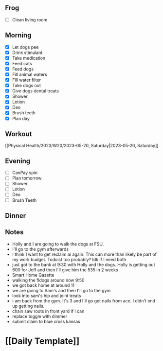 ## Frog
- [ ] Clean living room

## Morning 
- [x] Let dogs pee
- [x] Drink stimulant
- [x] Take medication
- [x] Feed cats
- [x] Feed dogs
- [x] Fill animal waters
- [x] Fill water filter
- [x] Take dogs out 
- [x] Give dogs dental treats
- [x] Shower
- [x] Lotion
- [x] Deo
- [x] Brush teeth
- [x] Plan day

## Workout
[[Physical Health/2023/W20/2023-05-20, Saturday|2023-05-20, Saturday]]

## Evening
- [ ] CanPay spin
- [ ] Plan tomorrow 
- [ ] Shower 
- [ ] Lotion 
- [ ] Deo 
- [ ] Brush Teeth 

## Dinner

## Notes 
- Holly and I are going to walk the dogs at FSU.
- I'll go to the gym afterwards 
- I think I want to get reclaim.ai again. This can more than likely be part of my work budget. Todoist too probably? Idk if I need both 
- just got to the bank at 9:30 with Holly and the dogs. Holly is getting out 600 for Jeff and then I'll give him the 535 in 2 weeks 
- Smart Home Gazette 
- walking the fldogs around now 9:50
- we got back home at around 11 
- we are going to Sam's and then I'll go to the gym
- look into sam's hip and joint treats 
- I am back from the gym. It's 3 and I'll go get nails from ace. I didn't end up getting nails. 
- chain saw roots in front yard if I can
- replace toggle with dimmer 
- submit claim to blue cross kansas

# [[Daily Template]]
